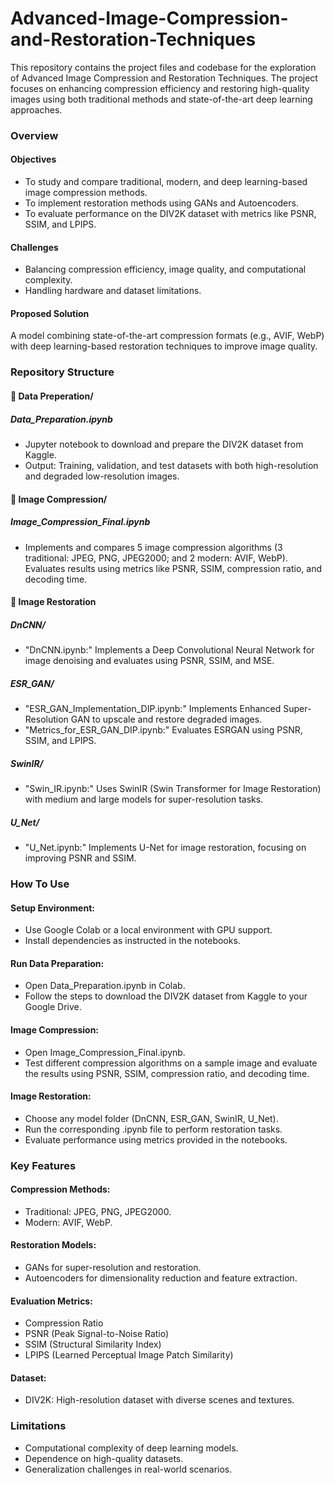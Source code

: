 # Advanced-Image-Compression-and-Restoration-Techniques

This repository contains the project files and codebase for the exploration of Advanced Image Compression and Restoration Techniques. The project focuses on enhancing compression efficiency and restoring high-quality images using both traditional methods and state-of-the-art deep learning approaches.

### Overview
#### Objectives
- To study and compare traditional, modern, and deep learning-based image compression methods.
- To implement restoration methods using GANs and Autoencoders.
- To evaluate performance on the DIV2K dataset with metrics like PSNR, SSIM, and LPIPS.

#### Challenges
- Balancing compression efficiency, image quality, and computational complexity.
- Handling hardware and dataset limitations.

#### Proposed Solution
A model combining state-of-the-art compression formats (e.g., AVIF, WebP) with deep learning-based restoration techniques to improve image quality.

### Repository Structure
#### 📁 Data Preperation/
##### Data_Preparation.ipynb
- Jupyter notebook to download and prepare the DIV2K dataset from Kaggle.
- Output: Training, validation, and test datasets with both high-resolution and degraded low-resolution images.

#### 📁 Image Compression/

##### Image_Compression_Final.ipynb
- Implements and compares 5 image compression algorithms (3 traditional: JPEG, PNG, JPEG2000; and 2 modern: AVIF, WebP). Evaluates results using metrics like PSNR, SSIM, compression ratio, and decoding time.

#### 📁 Image Restoration


##### DnCNN/
-  "DnCNN.ipynb:" Implements a Deep Convolutional Neural Network for image denoising and evaluates using PSNR, SSIM, and MSE.

##### ESR_GAN/
- "ESR_GAN_Implementation_DIP.ipynb:" Implements Enhanced Super-Resolution GAN to upscale and restore degraded images.
- "Metrics_for_ESR_GAN_DIP.ipynb:" Evaluates ESRGAN using PSNR, SSIM, and LPIPS.

##### SwinIR/
- "Swin_IR.ipynb:" Uses SwinIR (Swin Transformer for Image Restoration) with medium and large models for super-resolution tasks.

##### U_Net/
- "U_Net.ipynb:" Implements U-Net for image restoration, focusing on improving PSNR and SSIM.

### How To Use

#### Setup Environment:

- Use Google Colab or a local environment with GPU support.
- Install dependencies as instructed in the notebooks.

#### Run Data Preparation:

- Open Data_Preparation.ipynb in Colab.
- Follow the steps to download the DIV2K dataset from Kaggle to your Google Drive.


#### Image Compression:

- Open Image_Compression_Final.ipynb.
- Test different compression algorithms on a sample image and evaluate the results using PSNR, SSIM, compression ratio, and decoding time.


#### Image Restoration:

- Choose any model folder (DnCNN, ESR_GAN, SwinIR, U_Net).
- Run the corresponding .ipynb file to perform restoration tasks.
- Evaluate performance using metrics provided in the notebooks.


### Key Features
#### Compression Methods:

- Traditional: JPEG, PNG, JPEG2000.
- Modern: AVIF, WebP.

#### Restoration Models:

- GANs for super-resolution and restoration.
- Autoencoders for dimensionality reduction and feature extraction.

#### Evaluation Metrics:

- Compression Ratio
- PSNR (Peak Signal-to-Noise Ratio)
- SSIM (Structural Similarity Index)
- LPIPS (Learned Perceptual Image Patch Similarity)

#### Dataset:
- DIV2K: High-resolution dataset with diverse scenes and textures.


### Limitations
- Computational complexity of deep learning models.
- Dependence on high-quality datasets.
- Generalization challenges in real-world scenarios.
